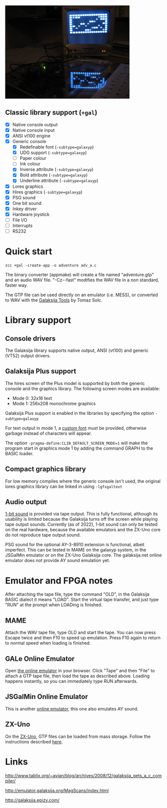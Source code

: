

![](images/platform/galaksija.jpg)

## Classic library support (`+gal`)

* [x] Native console output
* [x] Native console input
* [x] ANSI vt100 engine
* [x] Generic console
    * [x] Redefinable font (`-subtype=galaxyp`)
    * [x] UDG support (`-subtype=galaxyp`)
    * [ ] Paper colour
    * [ ] Ink colour
    * [x] Inverse attribute (`-subtype=galaxyp`)
    * [x] Bold attribute (`-subtype=galaxyp`)
    * [x] Underline attribute (`-subtype=galaxyp`)
* [x] Lores graphics
* [x] Hires graphics (`-subtype=galaxyp`)
* [x] PSG sound
* [x] One bit sound
* [x] Inkey driver
* [x] Hardware joystick
* [ ] File I/O
* [ ] Interrupts
* [ ] RS232

# Quick start

    zcc +gal -create-app -o adventure adv_a.c

The binary converter (appmake) will create a file named "adventure.gtp" and an audio WAV file.
"-Cz--fast" modifies the WAV file in a non standard, faster way.

The GTP file can be used directly on an emulator (i.e. MESS), or converted to WAV with the [Galaksija Tools](http://www.tablix.org/~avian/blog/articles/galaksija-tools/) by Tomaz Solc.

# Library support

## Console drivers

The Galaksija library supports native output, ANSI (vt100) and generic (VT52) output drivers.

## Galaksija Plus support

The hires screen of the Plus model is supported by both the generic console and the graphics library. The following screen modes are available:

* Mode 0: 32x16 text
* Mode 1: 256x208 monochrome graphics

Galaksija Plus support is enabled in the libraries by specifying the option `-subtype=galaxyp`

For text output in mode 1, a [custom font](https://github.com/z88dk/z88dk/wiki/Classic-GenericConsole#defining-a-custom-font) must be provided, otherwise garbage instead of characters will appear.

The option `-pragma-define:CLIB_DEFAULT_SCREEN_MODE=1` will make the program start in graphics mode 1 by adding the command GRAPH to the BASIC loader.

## Compact graphics library

For low memory compiles where the generic console isn't used, the original lores graphics library can be linked in using `-lgfxgaltext` 

## Audio output

[1-bit sound](https://www.z88dk.org/wiki/doku.php?id=library:sound) is provided via tape output. This is fully functional, although its usability is limited because the Galaksija turns off the screen while playing tape output sounds. Currently (as of 2022), 1-bit sound can only be tested on the real hardware, because the available emulators and the ZX-Uno core do not reproduce tape output sound.

PSG sound for the optional AY-3-8910 extension is functional, albeit imperfect. This can be tested in MAME on the galaxyp system, in the JSGalMin emulator or on the ZX-Uno Galaksija core. The galaksija.net online emulator does not provide AY sound emulation yet.

# Emulator and FPGA notes

After attaching the tape file, type the command "OLD", in the Galaksija BASIC dialect it means "LOAD".
Start the virtual tape transfer, and just type "RUN" at the prompt when LOADing is finished.

## MAME
Attach the WAV tape file, type OLD and start the tape. You can now press Escape twice and then F10 to speed up emulation. Press F10 again to return to normal speed when loading is finished.

## GALe Online Emulator
Open [the online emulator](http://galaksija.net/?i=1) in your browser. Click "Tape" and then "File" to attach a GTP tape file, then load the tape as described above. Loading happens instantly, so you can immediately type RUN afterwards.

## JSGalMin Online Emulator
This is another [online emulator](http://galaksija.epizy.com/Galaksija/jsgalmin_lite.html), this one also emulates AY sound.

## ZX-Uno
On the [ZX-Uno](https://zxuno.speccy.org/), GTP files can be loaded from mass storage. Follow the instructions described [here](https://www.zxuno.com/forum/viewtopic.php?f=65&t=1942).

# Links

http://www.tablix.org/~avian/blog/archives/2008/12/galaksija_gets_a_c_compiler/

http://emulator.galaksija.org/MagScans/index.html

http://galaksija.epizy.com/